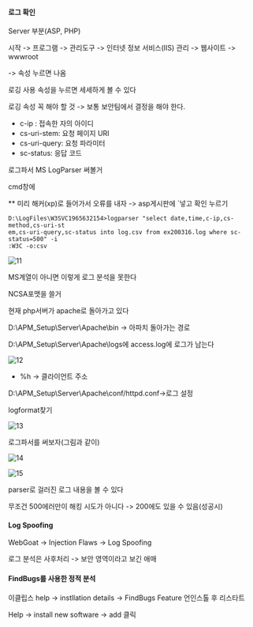 #### 로그 확인

Server 부분(ASP, PHP)

시작 -> 프로그램 -> 관리도구 -> 인터넷 정보 서비스(IIS) 관리 ->  웹사이트 -> wwwroot

-> 속성 누르면 나옴



로깅 사용 속성을 누르면 세세하게 볼 수 있다



로깅 속성 꼭 해야 할 것 -> 보통 보안팀에서 결정을 해야 한다.

* c-ip : 접속한 자의 아이디
* cs-uri-stem: 요청 페이지 URI
* cs-uri-query: 요청 파라미터
* sc-status: 응답 코드







로그파서 MS LogParser 써볼거

cmd창에

** 미리 해커(xp)로 들어가서 오류를 내자 -> asp게시판에 `넣고 확인 누르기

```shell
D:\LogFiles\W3SVC1965632154>logparser "select date,time,c-ip,cs-method,cs-uri-st
em,cs-uri-query,sc-status into log.csv from ex200316.log where sc-status=500" -i
:W3C -o:csv
```

![11](https://user-images.githubusercontent.com/20276476/76727294-fd42f300-6796-11ea-9537-54189f3b5030.png)

MS계열이 아니면 이렇게 로그 분석을 못한다



NCSA포맷을 쓸거

현재 php서버가 apache로 돌아가고 있다

D:\APM_Setup\Server\Apache\bin -> 아파치 돌아가는 경로

D:\APM_Setup\Server\Apache\logs에 access.log에 로그가 남는다

![12](https://user-images.githubusercontent.com/20276476/76727593-d2a56a00-6797-11ea-9f7e-d4e54fd4ffac.png)



* %h -> 클라이언트 주소





D:\APM_Setup\Server\Apache\conf/httpd.conf->로그 설정

logformat찾기



![13](https://user-images.githubusercontent.com/20276476/76727763-48a9d100-6798-11ea-8e23-780ddf14634b.png)



로그파서를 써보자(그림과 같이)

![14](https://user-images.githubusercontent.com/20276476/76727930-afc78580-6798-11ea-885a-b13332b9ca08.png)



![15](https://user-images.githubusercontent.com/20276476/76727963-c1a92880-6798-11ea-97a1-1d72b493736c.png)

parser로 걸러진 로그 내용을 볼 수 있다



무조건 500에러만이 해킹 시도가 아니다 -> 200에도 있을 수 있음(성공시)





#### Log Spoofing

WebGoat -> Injection Flaws -> Log Spoofing



로그 분석은 사후처리 -> 보안 영역이라고 보긴 애매



#### FindBugs를 사용한 정적 분석

이클립스 help -> instllation details -> FindBugs Feature 언인스톨  후 리스타트



Help -> install new software -> add 클릭